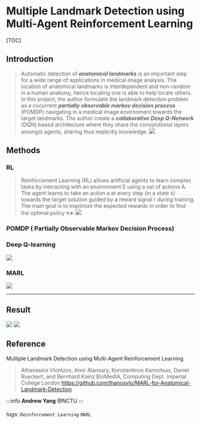 
Multiple Landmark Detection using Multi-Agent Reinforcement Learning
===
[TOC]

## Introduction
>Automatic detection of ***anatomical landmarks*** is an important step for a wide range of applications in medical image analysis. The location of anatomical landmarks is interdependent and non-random in a human anatomy, hence locating one is able to help locate others. In this project, the author formulate the landmark detection problem as a cocurrent ***partially observable markov decision process*** (POMDP) navigating in a medical image environment towards the target landmarks. The author create a ***collaborative Deep Q-Network*** (DQN) based architecture where they share the convolutional layers amongst agents, sharing thus implicitly knowledge. 
![](https://i.imgur.com/WVMqDLI.gif)


## Methods
### RL
>Reinforcement Learning (RL) allows artificial agents to learn complex tasks by interacting with an environment E using a set of actions A.
The agent learns to take an action a at every step (in a state s) towards the target solution guided by a reward signal r during training. The main goal is to maximize the expected rewards in order to find the optimal policy π∗
![](https://i.imgur.com/aJHZcwr.jpg)

### POMDP ( Partially Observable Markov Decision Process)

### Deep Q-learning
![](https://i.imgur.com/pLQDOi6.jpg)
### MARL
![](https://i.imgur.com/aY3K8x6.jpg)

---

## Result
![](https://i.imgur.com/c2oeB3I.jpg)
![](https://i.imgur.com/SGyEIvK.jpg)








## Reference
Multiple Landmark Detection using Multi-Agent Reinforcement Learning
>Athanasios Vlontzos, Amir Alansary, Konstantinos Kamnitsas, Daniel Rueckert, and Bernhard Kainz
BioMedIA, Computing Dept. Imperial College London
https://github.com/thanosvlo/MARL-for-Anatomical-Landmark-Detection

:::info
**Andrew Yang** @NCTU
:::

###### tags: `Reinforcement Learning` `MARL` 